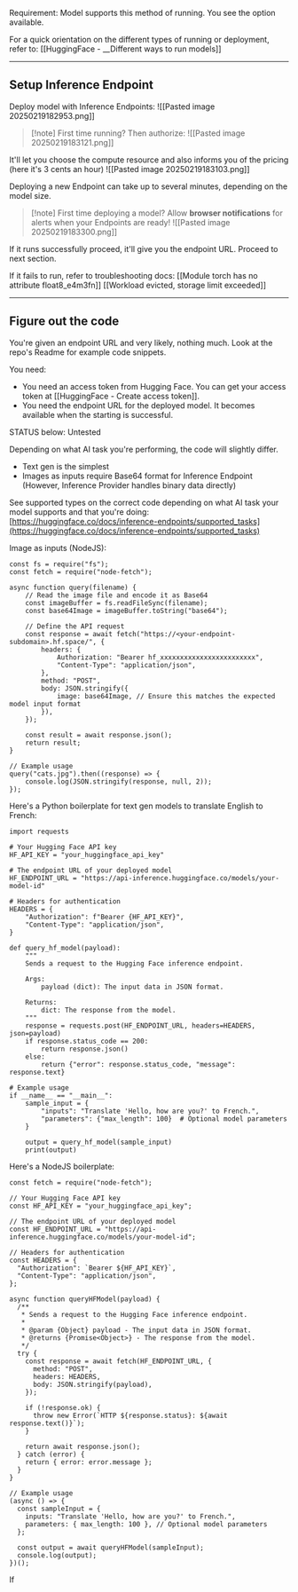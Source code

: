 Requirement: Model supports this method of running. You see the option available.

For a quick orientation on the different types of running or deployment, refer to: [[HuggingFace - __Different ways to run models]]

---

## Setup Inference Endpoint

Deploy model with Inference Endpoints:
![[Pasted image 20250219182953.png]]

> [!note] First time running? Then authorize:
> ![[Pasted image 20250219183121.png]]

It'll let you choose the compute resource and also informs you of the pricing (here it's 3 cents an hour)
![[Pasted image 20250219183103.png]]


Deploying a new Endpoint can take up to several minutes, depending on the model size.

> [!note] First time deploying a model?
> Allow **browser notifications** for alerts when your Endpoints are ready!
> ![[Pasted image 20250219183300.png]]

If it runs successfully proceed, it'll give you the endpoint URL. Proceed to next section.

If it fails to run, refer to troubleshooting docs:
[[Module torch has no attribute float8_e4m3fn]]
[[Workload evicted, storage limit exceeded]]

---

## Figure out the code

You're given an endpoint URL and very likely, nothing much. Look at the repo's Readme for example code snippets.

You need:
- You need an access token from Hugging Face. You can get your access token at [[HuggingFace - Create access token]].
- You need the endpoint URL for the deployed model. It becomes available when the starting is successful.

STATUS below: Untested

Depending on what AI task you're performing, the code will slightly differ.
- Text gen is the simplest
- Images as inputs require Base64 format for Inference Endpoint (However, Inference Provider handles binary data directly)

See supported types on the correct code depending on what AI task your model supports and that you're doing:
[https://huggingface.co/docs/inference-endpoints/supported_tasks](https://huggingface.co/docs/inference-endpoints/supported_tasks)


Image as inputs (NodeJS):
```
const fs = require("fs");  
const fetch = require("node-fetch");  
  
async function query(filename) {  
    // Read the image file and encode it as Base64  
    const imageBuffer = fs.readFileSync(filename);  
    const base64Image = imageBuffer.toString("base64");  
  
    // Define the API request  
    const response = await fetch("https://<your-endpoint-subdomain>.hf.space/", {  
        headers: {  
            Authorization: "Bearer hf_xxxxxxxxxxxxxxxxxxxxxxxx",  
            "Content-Type": "application/json",  
        },  
        method: "POST",  
        body: JSON.stringify({  
            image: base64Image, // Ensure this matches the expected model input format  
        }),  
    });  
  
    const result = await response.json();  
    return result;  
}  
  
// Example usage  
query("cats.jpg").then((response) => {  
    console.log(JSON.stringify(response, null, 2));  
});
```

Here's a Python boilerplate for text gen models to translate English to French:
```
import requests

# Your Hugging Face API key
HF_API_KEY = "your_huggingface_api_key"

# The endpoint URL of your deployed model
HF_ENDPOINT_URL = "https://api-inference.huggingface.co/models/your-model-id"

# Headers for authentication
HEADERS = {
    "Authorization": f"Bearer {HF_API_KEY}",
    "Content-Type": "application/json",
}

def query_hf_model(payload):
    """
    Sends a request to the Hugging Face inference endpoint.

    Args:
        payload (dict): The input data in JSON format.
    
    Returns:
        dict: The response from the model.
    """
    response = requests.post(HF_ENDPOINT_URL, headers=HEADERS, json=payload)
    if response.status_code == 200:
        return response.json()
    else:
        return {"error": response.status_code, "message": response.text}

# Example usage
if __name__ == "__main__":
    sample_input = {
        "inputs": "Translate 'Hello, how are you?' to French.",
        "parameters": {"max_length": 100}  # Optional model parameters
    }
    
    output = query_hf_model(sample_input)
    print(output)

```

Here's a NodeJS boilerplate:
```
const fetch = require("node-fetch");

// Your Hugging Face API key
const HF_API_KEY = "your_huggingface_api_key";

// The endpoint URL of your deployed model
const HF_ENDPOINT_URL = "https://api-inference.huggingface.co/models/your-model-id";

// Headers for authentication
const HEADERS = {
  "Authorization": `Bearer ${HF_API_KEY}`,
  "Content-Type": "application/json",
};

async function queryHFModel(payload) {
  /**
   * Sends a request to the Hugging Face inference endpoint.
   *
   * @param {Object} payload - The input data in JSON format.
   * @returns {Promise<Object>} - The response from the model.
   */
  try {
    const response = await fetch(HF_ENDPOINT_URL, {
      method: "POST",
      headers: HEADERS,
      body: JSON.stringify(payload),
    });

    if (!response.ok) {
      throw new Error(`HTTP ${response.status}: ${await response.text()}`);
    }

    return await response.json();
  } catch (error) {
    return { error: error.message };
  }
}

// Example usage
(async () => {
  const sampleInput = {
    inputs: "Translate 'Hello, how are you?' to French.",
    parameters: { max_length: 100 }, // Optional model parameters
  };

  const output = await queryHFModel(sampleInput);
  console.log(output);
})();
```

If